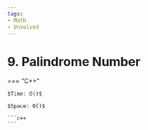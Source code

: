 ```yaml
---
tags:
- Math
- Unsolved
---
```



# 9. Palindrome Number

=== "C++"

    $Time: O()$

    $Space: O()$

    ```c++
    ```